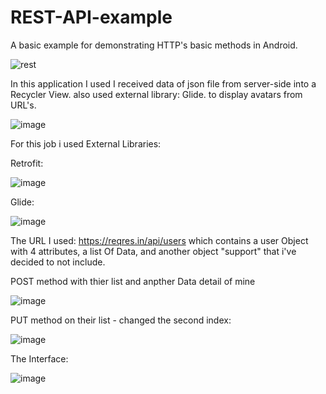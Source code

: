# REST-API-example
A basic example for demonstrating HTTP's basic methods in Android.

![rest](https://user-images.githubusercontent.com/66301432/113766220-d949ab00-9725-11eb-8703-624d97959d95.jpg)

In this application I used I received data of json file from server-side into a Recycler View. also used external library: Glide. to display avatars from URL's.

![image](https://user-images.githubusercontent.com/66301432/113766208-d6e75100-9725-11eb-95a5-53dc6bffac40.png)


For this job i used External Libraries:

Retrofit:

![image](https://user-images.githubusercontent.com/66301432/113768357-6db50d00-9728-11eb-9202-85685a58ec74.png)

Glide:

![image](https://user-images.githubusercontent.com/66301432/113768209-41998c00-9728-11eb-841a-82632af8669d.png)


The URL I used: https://reqres.in/api/users
which contains a user Object with 4 attributes, a list Of Data, and another object "support" that i've decided to not include.

POST method with thier list and anpther Data detail of mine

![image](https://user-images.githubusercontent.com/66301432/113765148-90ddbd80-9724-11eb-90c5-b18cfcf15c9c.png)

PUT method on their list - changed the second index: 

![image](https://user-images.githubusercontent.com/66301432/113765192-9b985280-9724-11eb-9cc6-308cda34b5e7.png)

The Interface:

![image](https://user-images.githubusercontent.com/66301432/113765593-26794d00-9725-11eb-9215-cbebdeb2a39b.png)

